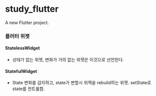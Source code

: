 # study_flutter

A new Flutter project.

### 플러터 위젯

#### StatelessWidget

-   상태가 없는 위젯, 변화가 거의 없는 위젯은 이것으로 선언힌다.

#### StatefulWidget

-   State 변화를 감지하고, state가 변할시 위젝을 rebuild하는 위젯. setState로 state를 컨트롤함.

###
